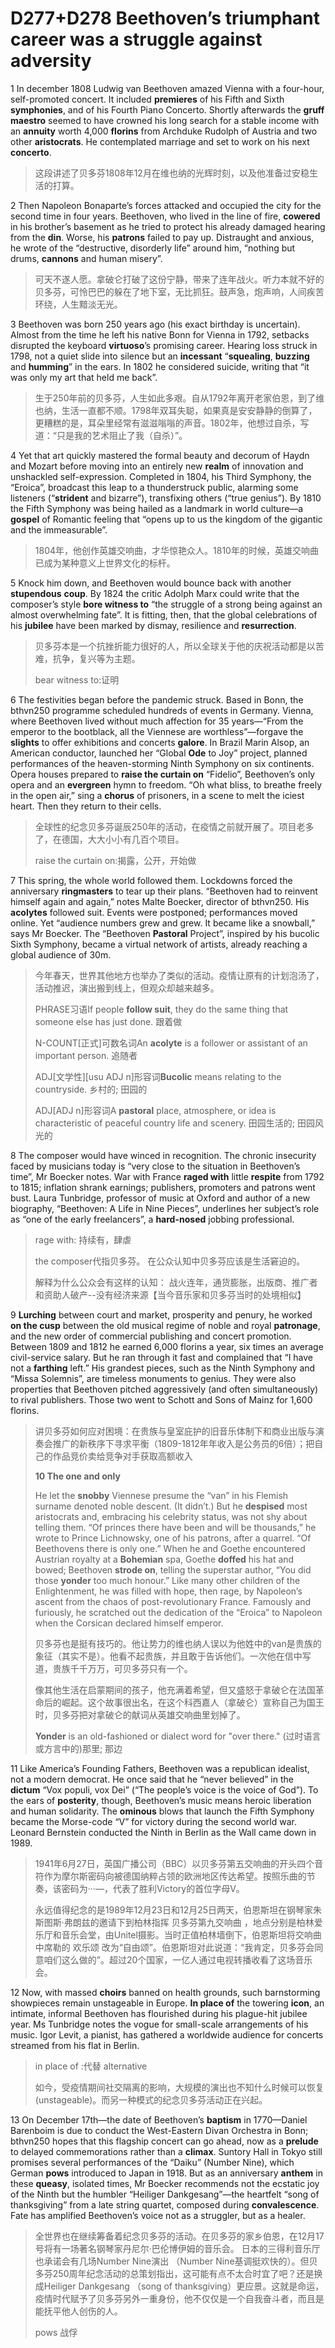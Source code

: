 # D277+D278 Beethoven’s triumphant career was a struggle against adversity
1 In december 1808 Ludwig van Beethoven amazed Vienna with a four-hour, self-promoted concert. It included **premieres** of his Fifth and Sixth **symphonies**, and of his Fourth Piano Concerto. Shortly afterwards the **gruff** **maestro** seemed to have crowned his long search for a stable income with an **annuity** worth 4,000 **florins** from Archduke Rudolph of Austria and two other **aristocrats**. He contemplated marriage and set to work on his next **concerto**.

> 这段讲述了贝多芬1808年12月在维也纳的光辉时刻，以及他准备过安稳生活的打算。
>

2 Then Napoleon Bonaparte’s forces attacked and occupied the city for the second time in four years. Beethoven, who lived in the line of fire, **cowered** in his brother’s basement as he tried to protect his already damaged hearing from the **din**. Worse, his **patrons** failed to pay up. Distraught and anxious, he wrote of the “destructive, disorderly life” around him, “nothing but drums, **cannons** and human misery”.

> 可天不遂人愿。拿破仑打破了这份宁静，带来了连年战火。听力本就不好的贝多芬，可怜巴巴的躲在了地下室，无比抓狂。鼓声急，炮声响，人间疾苦环绕，人生黯淡无光。
>

3 Beethoven was born 250 years ago (his exact birthday is uncertain). Almost from the time he left his native Bonn for Vienna in 1792, setbacks disrupted the keyboard **virtuoso**’s promising career. Hearing loss struck in 1798, not a quiet slide into silence but an **incessant** “**squealing**, **buzzing** and **humming**” in the ears. In 1802 he considered suicide, writing that “it was only my art that held me back”.

> 生于250年前的贝多芬，人生如此多艰。自从1792年离开老家伯恩，到了维也纳，生活一直都不顺。1798年双耳失聪，如果真是安安静静的倒算了，更糟糕的是，耳朵里经常有滋滋嗡嗡的声音。1802年，他想过自杀，写道：“只是我的艺术阻止了我（自杀）”。
>

4 Yet that art quickly mastered the formal beauty and decorum of Haydn and Mozart before moving into an entirely new **realm** of innovation and unshackled self-expression. Completed in 1804, his Third Symphony, the “Eroica”, broadcast this leap to a thunderstruck public, alarming some listeners (“**strident** and bizarre”), transfixing others (“true genius”). By 1810 the Fifth Symphony was being hailed as a landmark in world culture—a **gospel** of Romantic feeling that “opens up to us the kingdom of the gigantic and the immeasurable”.

> 1804年，他创作英雄交响曲，才华惊艳众人。1810年的时候，英雄交响曲已成为某种意义上世界文化的标杆。
>

5 Knock him down, and Beethoven would bounce back with another **stupendous** **coup**. By 1824 the critic Adolph Marx could write that the composer’s style **bore witness to** “the struggle of a strong being against an almost overwhelming fate”. It is fitting, then, that the global celebrations of his **jubilee** have been marked by dismay, resilience and **resurrection**.

> 贝多芬本是一个抗挫折能力很好的人，所以全球关于他的庆祝活动都是以苦难，抗争，复兴等为主题。
>
> bear witness to:证明
>

6 The festivities began before the pandemic struck. Based in Bonn, the bthvn250 programme scheduled hundreds of events in Germany. Vienna, where Beethoven lived without much affection for 35 years—“From the emperor to the bootblack, all the Viennese are worthless”—forgave the **slights** to offer exhibitions and concerts **galore**. In Brazil Marin Alsop, an American conductor, launched her “Global **Ode** to Joy” project, planned performances of the heaven-storming Ninth Symphony on six continents. Opera houses prepared to **raise the curtain on** “Fidelio”, Beethoven’s only opera and an **evergreen** hymn to freedom. “Oh what bliss, to breathe freely in the open air,” sing a **chorus** of prisoners, in a scene to melt the iciest heart. Then they return to their cells.

> 全球性的纪念贝多芬诞辰250年的活动，在疫情之前就开展了。项目老多了，在德国，大大小小有几百个项目。
>
> raise the curtain on:揭露，公开，开始做
>

7 This spring, the whole world followed them. Lockdowns forced the anniversary **ringmasters** to tear up their plans. “Beethoven had to reinvent himself again and again,” notes Malte Boecker, director of bthvn250. His **acolytes** followed suit. Events were postponed; performances moved online. Yet “audience numbers grew and grew. It became like a snowball,” says Mr Boecker. The “Beethoven **Pastoral** Project”, inspired by his bucolic Sixth Symphony, became a virtual network of artists, already reaching a global audience of 30m.

> 今年春天，世界其他地方也举办了类似的活动。疫情让原有的计划泡汤了，活动推迟，演出搬到线上，但观众却越来越多。
>
> PHRASE习语If people **follow suit**, they do the same thing that someone else has just done. 跟着做
>
> N-COUNT[正式]可数名词An **acolyte** is a follower or assistant of an important person. 追随者
>
> ADJ[文学性][usu ADJ n]形容词**Bucolic** means relating to the countryside. 乡村的; 田园的
>
> ADJ[ADJ n]形容词A **pastoral** place, atmosphere, or idea is characteristic of peaceful country life and scenery. 田园生活的; 田园风光的
>

8 The composer would have winced in recognition. The chronic insecurity faced by musicians today is “very close to the situation in Beethoven’s time”, Mr Boecker notes. War with France **raged with** little **respite** from 1792 to 1815; inflation shrank earnings; publishers, promoters and patrons went bust. Laura Tunbridge, professor of music at Oxford and author of a new biography, “Beethoven: A Life in Nine Pieces”, underlines her subject’s role as “one of the early freelancers”, a **hard-nosed** jobbing professional.

> rage with: 持续有，肆虐
>
> the composer代指贝多芬。 在公众认知中贝多芬应该是生活窘迫的。
>
> 解释为什么公众会有这样的认知： 战火连年，通货膨胀，出版商、推广者和资助人破产--没有经济来源【当今音乐家和贝多芬当时的处境相似】
>

9 **Lurching** between court and market, prosperity and penury, he worked **on the cusp** between the old musical regime of noble and royal **patronage**, and the new order of commercial publishing and concert promotion. Between 1809 and 1812 he earned 6,000 florins a year, six times an average civil-service salary. But he ran through it fast and complained that “I have not a **farthing** left.” His grandest pieces, such as the Ninth Symphony and “Missa Solemnis”, are timeless monuments to genius. They were also properties that Beethoven pitched aggressively (and often simultaneously) to rival publishers. Those two went to Schott and Sons of Mainz for 1,600 florins.

> 讲贝多芬如何应对困境：在贵族与皇室庇护的旧音乐体制下和商业出版与演奏会推广的新秩序下寻求平衡（1809-1812年年收入是公务员的6倍）；把自己的作品竞价卖给竞争对手获取高额收入
>
> **10 The one and only**
>
> He let the **snobby** Viennese presume the “van” in his Flemish surname denoted noble descent. (It didn’t.) But he **despised** most aristocrats and, embracing his celebrity status, was not shy about telling them. “Of princes there have been and will be thousands,” he wrote to Prince Lichnowsky, one of his patrons, after a quarrel. “Of Beethovens there is only one.” When he and Goethe encountered Austrian royalty at a **Bohemian** spa, Goethe **doffed** his hat and bowed; Beethoven **strode on**, telling the superstar author, “You did those **yonder** too much honour.” Like many other children of the Enlightenment, he was filled with hope, then rage, by Napoleon’s ascent from the chaos of post-revolutionary France. Famously and furiously, he scratched out the dedication of the “Eroica” to Napoleon when the Corsican declared himself emperor.
>
> 贝多芬也是挺有技巧的。他让势力的维也纳人误以为他姓中的van是贵族的象征（其实不是）。他看不起贵族，并且敢于告诉他们。一次他在信中写道，贵族千千万万，可贝多芬只有一个。
>
> 像其他生活在启蒙期间的孩子，他充满着希望，但又盛怒于拿破仑在法国革命后的崛起。这个故事很出名，在这个科西嘉人（拿破仑）宣称自己为国王时，贝多芬把对拿破仑的献词从英雄交响曲里划掉了。
>
> **Yonder** is an old-fashioned or dialect word for "over there." (过时语言或方言中的)那里; 那边
>

11 Like America’s Founding Fathers, Beethoven was a republican idealist, not a modern democrat. He once said that he “never believed” in the **dictum** “Vox populi, vox Dei” (“The people’s voice is the voice of God”). To the ears of **posterity**, though, Beethoven’s music means heroic liberation and human solidarity. The **ominous** blows that launch the Fifth Symphony became the Morse-code “V” for victory during the second world war. Leonard Bernstein conducted the Ninth in Berlin as the Wall came down in 1989.

> 1941年6月27日，英国广播公司（BBC）以贝多芬第五交响曲的开头四个音符作为摩尔斯密码向被德国纳粹占领的欧洲地区传达希望。按照乐曲的节奏，该密码为···—，代表了胜利Victory的首位字母V。
>
> 永远值得纪念的是1989年12月23日和12月25日两天，伯恩斯坦在钢琴家朱斯图斯·弗朗兹的邀请下到柏林指挥        贝多芬第九交响曲        ，地点分别是柏林爱乐厅和音乐会堂，由Unitel摄影。当时正值柏林墙倒下，伯恩斯坦将交响曲中席勒的        欢乐颂        改为“自由颂”。伯恩斯坦对此说道：“我肯定，贝多芬会同意咱们这么做的”。超过20个国家，一亿人通过电视转播收看了这场音乐会。
>

12 Now, with massed **choirs** banned on health grounds, such barnstorming showpieces remain unstageable in Europe. **In place of** the towering **icon**, an intimate, informal Beethoven has flourished during his plague-hit jubilee year. Ms Tunbridge notes the vogue for small-scale arrangements of his music. Igor Levit, a pianist, has gathered a worldwide audience for concerts streamed from his flat in Berlin.

> in place of :代替 alternative
>
> 如今，受疫情期间社交隔离的影响，大规模的演出也不知什么时候可以恢复(unstageable)。而另一种模式的纪念贝多芬活动正在兴起。
>

13 On December 17th—the date of Beethoven’s **baptism** in 1770—Daniel Barenboim is due to conduct the West-Eastern Divan Orchestra in Bonn; bthvn250 hopes that this flagship concert can go ahead, now as a **prelude** to delayed commemorations rather than a **climax**. Suntory Hall in Tokyo still promises several performances of the “Daiku” (Number Nine), which German **pows** introduced to Japan in 1918. But as an anniversary **anthem** in these **queasy**, isolated times, Mr Boecker recommends not the ecstatic joy of the Ninth but the humbler “Heiliger Dankgesang”—the heartfelt “song of thanksgiving” from a late string quartet, composed during **convalescence**. Fate has amplified Beethoven’s voice not as a struggler, but as a healer.

> 全世界也在继续筹备着纪念贝多芬的活动。在贝多芬的家乡伯恩，在12月17号将有一场著名钢琴家丹尼尔·巴伦博伊姆的音乐会。 日本的三得利音乐厅也承诺会有几场Number Nine演出 （Number Nine基调挺欢快的）。但贝多芬250周年纪念活动的总策划指出，这可能有点不太合时宜了吧？还是换成Heiliger Dankgesang （song of thanksgiving）更应景。这就是命运，疫情时代赋予了贝多芬另外一重身份，他不仅仅是一个自我奋斗者，而且是能抚平他人创伤的人。
>
> pows 战俘
>


